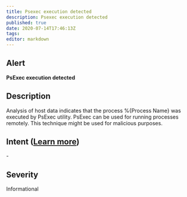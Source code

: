 ```yaml
---
title: Psexec execution detected
description: Psexec execution detected
published: true
date: 2020-07-14T17:46:13Z
tags:
editor: markdown
---
```


## Alert
**PsExec execution detected**

## Description
Analysis of host data indicates that the process %{Process Name} was executed by PsExec utility. PsExec can be used for running processes remotely. This technique might be used for malicious purposes.

## Intent ([Learn more](/public/security/alerts/intentions.md))
\-

## Severity
Informational




